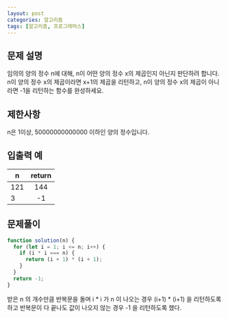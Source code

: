 ```yaml
---
layout: post
categories: 알고리즘
tags: [알고리즘, 프로그래머스]
---
```


## 문제 설명

임의의 양의 정수 n에 대해, n이 어떤 양의 정수 x의 제곱인지 아닌지 판단하려 합니다.
n이 양의 정수 x의 제곱이라면 x+1의 제곱을 리턴하고, n이 양의 정수 x의 제곱이 아니라면 -1을 리턴하는 함수를 완성하세요.

## 제한사항

n은 1이상, 50000000000000 이하인 양의 정수입니다.

## 입출력 예

<table class="table">
        <thead><tr>
<th>n</th>
<th style="text-align: center">return</th>
</tr>
</thead>
        <tbody><tr>
<td>121</td>
<td style="text-align: center">144</td>
</tr>
<tr>
<td>3</td>
<td style="text-align: center">-1</td>
</tr>
</tbody>
      </table>

## 문제풀이

```javascript
function solution(n) {
  for (let i = 1; i <= n; i++) {
    if (i * i === n) {
      return (i + 1) * (i + 1);
    }
  }
  return -1;
}
```

받은 n 의 개수만큼 반복문을 돌며 i * i 가 n 이 나오는 경우 (i+1) * (i+1) 을 리턴하도록 하고 반복문이 다 끝나도 값이 나오지 않는 경우 -1 을 리턴하도록 했다.